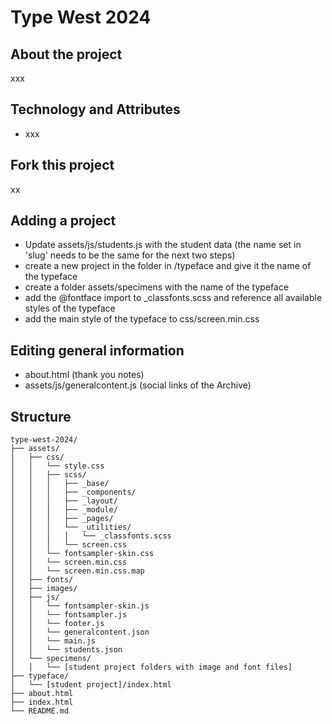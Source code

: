 # Type West 2024

## About the project

xxx

## Technology and Attributes

- xxx

## Fork this project

xx

## Adding a project

* Update assets/js/students.js with the student data (the name set in 'slug' needs to be the same for the next two steps)
* create a new project in the folder in /typeface and give it the name of the typeface
* create a folder assets/specimens with the name of the typeface
* add the @fontface import to _classfonts.scss and reference all available styles of the typeface
* add the main style of the typeface to css/screen.min.css

## Editing general information
* about.html (thank you notes)
* assets/js/generalcontent.js (social links of the Archive)

## Structure

```plaintext
type-west-2024/
├── assets/
│   ├── css/
│   │   └── style.css
│   │   ├── scss/
│   │   │   ├── _base/
│   │   │   ├── _components/
│   │   │   ├── _layout/
│   │   │   ├── _module/
│   │   │   ├── _pages/
│   │   │   └── _utilities/
│   │   │   │   └── _classfonts.scss
│   │   │   └── screen.css
│   │   └── fontsampler-skin.css
│   │   └── screen.min.css
│   │   └── screen.min.css.map
│   ├── fonts/
│   ├── images/
│   ├── js/
│   │   └── fontsampler-skin.js
│   │   └── fontsampler.js
│   │   └── footer.js
│   │   └── generalcontent.json
│   │   └── main.js
│   │   └── students.json
│   └── specimens/
│   │   └── [student project folders with image and font files]
├── typeface/
│   └── [student project]/index.html
├── about.html
├── index.html
└── README.md

